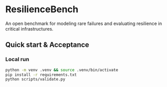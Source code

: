 # ResilienceBench
An open benchmark for modeling rare failures and evaluating resilience in critical infrastructures.

## Quick start & Acceptance

### Local run
```bash
python -m venv .venv && source .venv/bin/activate
pip install -r requirements.txt
python scripts/validate.py